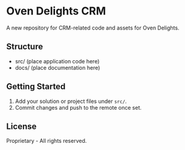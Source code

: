 # Oven Delights CRM

A new repository for CRM-related code and assets for Oven Delights.

## Structure
- src/  (place application code here)
- docs/ (place documentation here)

## Getting Started
1. Add your solution or project files under `src/`.
2. Commit changes and push to the remote once set.

## License
Proprietary - All rights reserved.
